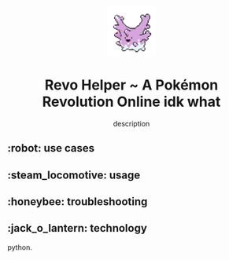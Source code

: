 <body>
  <div align="center">
    <img src="https://github.com/yuki-shi/revo_helper/blob/main/assets/corsola.gif" width="20%">
    <h1>Revo Helper ~ A Pokémon Revolution Online idk what</h1>
    <p>description</p>
  </div>
  <h2>:robot: use cases</h2>
  <h2>:steam_locomotive: usage</h2>
  <h2>:honeybee: troubleshooting</h2>
  <h2>:jack_o_lantern: technology</h2>
  <p>python.</p>
</body>

